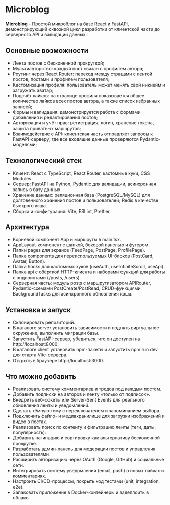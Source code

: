 # Microblog

**Microblog** - Простой микроблог на базе React и FastAPI, демонстрирующий сквозной цикл разработки от клиентской части до серверного API и валидации данных.

## Основные возможности

- Лента постов с бесконечной прокруткой;
- Мультиавторство: каждый пост связан с профилем автора;
- Роутинг через React Router: переход между страцами с лентой постов, постами и профилем пользователя;
- Кастомизация профиля: пользователь может менять свой никнейм и загружать аватар;
- Подсчёт лайков: на странице профиля показывается общее количество лайков всех постов автора, а также список избранных записей;
- Формы и валидация: демонстрируется работа с формами добавления и редактирования постов;
- Авторизация и учёт прав: регистрация, логин, хранение токена, защита приватных маршрутов;
- Взаимодействие с API: клиентская часть отправляет запросы к FastAPI-серверу, где все входящие данные проверяются Pydantic-моделями;

## Технологический стек

- Клиент: React с TypeScript, React Router, кастомные хуки, CSS Modules.
- Сервер: FastAPI на Python, Pydantic для валидации, асинхронная запись в базу данных.
- Хранение данных: реляционная база (PostgreSQL/MySQL) для долговечного хранения постов и пользователей; Redis в качестве быстрого кэша.
- Сборка и конфигурация: Vite, ESLint, Prettier.

## Архитектура
- Корневой компонент App и маршруты в main.tsx.
- AppLayout-компонент с шапкой, боковой панелью и футером.
- Папки pages для экранов (FeedPage, PostPage, ProfilePage).
- Папка components для переиспользуемых UI-блоков (PostCard, Avatar, Button).
- Папка hooks для кастомных хуков (useAuth, useInfiniteScroll, useApi).
- Папка api с обёрткой HTTP-клиента и наборами функций для работы с эндпоинтами (/posts, /users).
- Серверная часть: модуль posts с маршрутизатором APIRouter, Pydantic-схемами PostCreate/PostRead, CRUD-функциями, BackgroundTasks для асинхронного обновления кэша.

## Установка и запуск

- Склонировать репозиторий. 
- В каталоге server установить зависимости и поднять виртуальное окружение, выполнить миграции базы. 
- Запустить FastAPI-сервер, убедиться, что он доступен на http://localhost:8000; 
- В каталоге client установить npm-пакеты и запустить npm run dev для старта Vite-сервера. 
- Открыть в браузере http://localhost:3000. 

## Что можно добавить
- Реализовать систему комментариев и тредов под каждым постом.
- Добавить подписки на авторов и ленту «только от подписок».
- Внедрить веб-сокеты или Server-Sent Events для реального обновления ленты и уведомлений.
- Сделать тёмную тему с переключателем и запоминанием выбора.
- Подключить файло- и медиахранилище для загрузки изображений и видео в постах.
- Реализовать поиск по контенту и фильтрацию ленты (теги, даты, популярность).
- Добавить пагинацию и сортировку как альтернативу бесконечной прокрутке.
- Разработать админ-панель для модерации постов и управления пользователями.
- Расширить авторизацию через OAuth (Google, GitHub) и социальные сети.
- Интегрировать систему уведомлений (email, push) о новых лайках и комментариях.
- Настроить CI/CD-процессы, покрыть код тестами (unit, integration, e2e).
- Запаковать приложение в Docker-контейнеры и задеплоить в облако.
